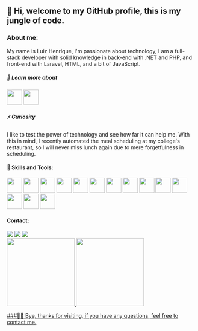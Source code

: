 ## 👋 Hi, welcome to my GitHub profile, this is my jungle of code.

### About me:
My name is Luiz Henrique, I'm passionate about technology, I am a full-stack developer with solid knowledge in back-end with .NET and PHP, and front-end with Laravel, HTML, and a bit of JavaScript.

##### 🌱 Learn more about
<img src="https://cdn.jsdelivr.net/gh/devicons/devicon@latest/icons/dotnetcore/dotnetcore-original.svg"  width="40" height="40"/>  <img src="https://cdn.jsdelivr.net/gh/devicons/devicon@latest/icons/php/php-original.svg" width="40" height="40"/>
            
##### ⚡ Curiosity

I like to test the power of technology and see how far it can help me. With this in mind, I recently automated the meal scheduling at my college's restaurant, so I will never miss lunch again due to mere forgetfulness in scheduling.


#### 🚀 Skills and Tools:
<img src="https://cdn.jsdelivr.net/gh/devicons/devicon@latest/icons/git/git-plain-wordmark.svg" width="40" height="40"/>  <img src="https://cdn.jsdelivr.net/gh/devicons/devicon@latest/icons/dotnetcore/dotnetcore-original.svg" width="40" height="40" />  <img src="https://cdn.jsdelivr.net/gh/devicons/devicon@latest/icons/csharp/csharp-original.svg" width="40" height="40" />  <img src="https://cdn.jsdelivr.net/gh/devicons/devicon@latest/icons/azuresqldatabase/azuresqldatabase-original.svg"  width="40" height="40" />  <img src="https://cdn.jsdelivr.net/gh/devicons/devicon@latest/icons/mongodb/mongodb-original-wordmark.svg" width="40" height="40" /> <img src="https://cdn.jsdelivr.net/gh/devicons/devicon@latest/icons/php/php-original.svg" width="40" height="40"/> <img src="https://cdn.jsdelivr.net/gh/devicons/devicon@latest/icons/laravel/laravel-original-wordmark.svg" width="40" height="40"/>  <img src="https://cdn.jsdelivr.net/gh/devicons/devicon@latest/icons/html5/html5-original-wordmark.svg" width="40" height="40"/>  <img src="https://cdn.jsdelivr.net/gh/devicons/devicon@latest/icons/windows11/windows11-original.svg"  width="40" height="40" />
              <img src="https://cdn.jsdelivr.net/gh/devicons/devicon@latest/icons/linux/linux-original.svg" width="40" height="40" />  <img src="https://cdn.jsdelivr.net/gh/devicons/devicon@latest/icons/rabbitmq/rabbitmq-original.svg" width="40" height="40"/> <img src="https://cdn.jsdelivr.net/gh/devicons/devicon@latest/icons/cplusplus/cplusplus-original.svg" width="40" height="40"/>  <img src="https://cdn.jsdelivr.net/gh/devicons/devicon@latest/icons/postman/postman-original.svg" width="40" height="40"/>  <img src="https://cdn.jsdelivr.net/gh/devicons/devicon@latest/icons/visualstudio/visualstudio-original.svg" width="40" height="40"/>
          
#### Contact:

<div>
<a href="https://www.youtube.com/channel/UCXzhCaCUTd_vM9Jyn-ZEC1w" target="_blank"><img loading="lazy" src="https://img.shields.io/badge/YouTube-FF0000?style=for-the-badge&logo=youtube&logoColor=white" target="_blank"></a>
<a href="mailto:luizhenrique.99@outlook.com"><img loading="lazy" src="https://img.shields.io/badge/Gmail-D14836?style=for-the-badge&logo=gmail&logoColor=white" target="_blank"></a>
<a href="https://www.linkedin.com/in/luizenrik/" target="_blank"><img loading="lazy" src="https://img.shields.io/badge/-LinkedIn-%230077B5?style=for-the-badge&logo=linkedin&logoColor=white" target="_blank"></a> 
</div>

<div>
<a href="https://github.com/luizenrike">
<img loading="lazy" height="180em" src="https://github-readme-stats.vercel.app/api/top-langs/?username=luizenrike&layout=compact&langs_count=7&theme=dracula"/>
<img loading="lazy" height="180em" src="https://github-readme-stats.vercel.app/api?username=luizenrike&show_icons=true&theme=dracula&include_all_commits=true&count_private=true"/>
</div>

###👋👋 Bye, thanks for visiting, if you have any questions, feel free to contact me.

